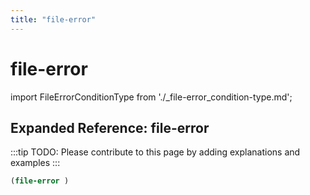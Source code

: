 ```yaml
---
title: "file-error"
---
```


# file-error

import FileErrorConditionType from './_file-error_condition-type.md';

<FileErrorConditionType />

## Expanded Reference: file-error

:::tip
TODO: Please contribute to this page by adding explanations and examples
:::

```lisp
(file-error )
```
